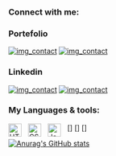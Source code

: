 ### Connect with me:

### Portefolio
[![img_contact](https://lestitcheurf0u.github.io/imgs/bxs-planet-w.svg)](https://www.mywebsoluce.fr#gh-light-mode-only) 
[![img_contact](https://lestitcheurf0u.github.io/imgs/planet.svg)](https://www.mywebsoluce.fr#gh-dark-mode-only)


### Linkedin
[![img_contact](https://lestitcheurf0u.github.io/imgs/bxl-linkedin.svg)](https://www.linkedin.com/in/alexandre-harel-a82521175/#gh-light-mode-only)
[![img_contact](https://lestitcheurf0u.github.io/imgs/linkedin.svg)](https://www.linkedin.com/in/alexandre-harel-a82521175/#gh-dark-mode-only)

### My Languages & tools:

[<img align="left" alt="HTML5" width="26px" src="https://cdn.jsdelivr.net/gh/devicons/devicon/icons/html5/html5-original.svg" style="padding-right:10px;" />]
[<img align="left" alt="CSS3" width="26px" src="https://cdn.jsdelivr.net/gh/devicons/devicon/icons/css3/css3-original.svg" style="padding-right:10px;" />]
[<img align="left" alt="JavaScript" width="26px" src="https://cdn.jsdelivr.net/gh/devicons/devicon/icons/javascript/javascript-original.svg" style="padding-right:10px;" />]

[![Anurag's GitHub stats](https://github-readme-stats.vercel.app/api?username=LeStitcheurF0u&show_icons=true&hide_border=false&title_color=3B1F94f&icon_color=FFE500&bg_color=09131B&text_color=ffffff&border_color=0c1a25)](https://github.com/anuraghazra/github-readme-stats)
